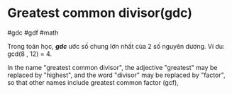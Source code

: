 # Greatest common divisor(gdc)	
#gdc #gdf #math 

Trong toán học, ***gdc***  ước số chung lớn nhất của 2 số nguyên dương. Ví du: gcd(8 , 12) = 4.

In the name "greatest common divisor", the adjective "greatest" may be replaced by "highest", and the word "divisor" may be replaced by "factor", so that other names include greatest common factor (gcf), 